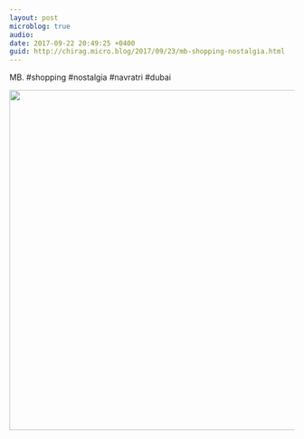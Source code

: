 ```yaml
---
layout: post
microblog: true
audio: 
date: 2017-09-22 20:49:25 +0400
guid: http://chirag.micro.blog/2017/09/23/mb-shopping-nostalgia.html
---
```

MB. #shopping #nostalgia #navratri #dubai

<img src="http://chirag.micro.blog/uploads/2017/5be1d16bdb.jpg" width="600" height="600" />
